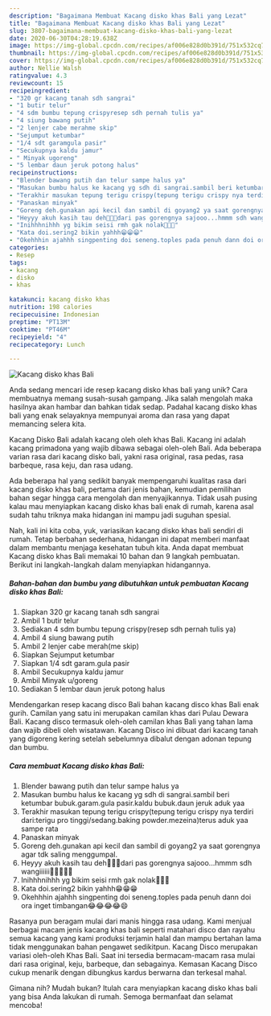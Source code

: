 ```yaml
---
description: "Bagaimana Membuat Kacang disko khas Bali yang Lezat"
title: "Bagaimana Membuat Kacang disko khas Bali yang Lezat"
slug: 3807-bagaimana-membuat-kacang-disko-khas-bali-yang-lezat
date: 2020-06-30T04:28:19.638Z
image: https://img-global.cpcdn.com/recipes/af006e828d0b391d/751x532cq70/kacang-disko-khas-bali-foto-resep-utama.jpg
thumbnail: https://img-global.cpcdn.com/recipes/af006e828d0b391d/751x532cq70/kacang-disko-khas-bali-foto-resep-utama.jpg
cover: https://img-global.cpcdn.com/recipes/af006e828d0b391d/751x532cq70/kacang-disko-khas-bali-foto-resep-utama.jpg
author: Nellie Walsh
ratingvalue: 4.3
reviewcount: 15
recipeingredient:
- "320 gr kacang tanah sdh sangrai"
- "1 butir telur"
- "4 sdm bumbu tepung crispyresep sdh pernah tulis ya"
- "4 siung bawang putih"
- "2 lenjer cabe merahme skip"
- "Sejumput ketumbar"
- "1/4 sdt garamgula pasir"
- "Secukupnya kaldu jamur"
- " Minyak ugoreng"
- "5 lembar daun jeruk potong halus"
recipeinstructions:
- "Blender bawang putih dan telur sampe halus ya"
- "Masukan bumbu halus ke kacang yg sdh di sangrai.sambil beri ketumbar bubuk.garam.gula pasir.kaldu bubuk.daun jeruk aduk yaa"
- "Terakhir masukan tepung terigu crispy(tepung terigu crispy nya terdiri dari:terigu pro tinggi/sedang.baking powder.mezeina)terus aduk yaa sampe rata"
- "Panaskan minyak"
- "Goreng deh.gunakan api kecil dan sambil di goyang2 ya saat gorengnya agar tdk saling menggumpal."
- "Heyyy akuh kasih tau deh🤭🤭🤭dari pas gorengnya sajooo...hmmm sdh wangiiiiii🤤🤤🤤🤤🤤"
- "Inihhhnihhh yg bikim seisi rmh gak nolak🤤🤤🤤"
- "Kata doi.sering2 bikin yahhh😁😁😁"
- "Okehhhin ajahhh singpenting doi seneng.toples pada penuh dann doi ora inget timbangan😂😂😂😂😄"
categories:
- Resep
tags:
- kacang
- disko
- khas

katakunci: kacang disko khas 
nutrition: 198 calories
recipecuisine: Indonesian
preptime: "PT13M"
cooktime: "PT46M"
recipeyield: "4"
recipecategory: Lunch

---
```



![Kacang disko khas Bali](https://img-global.cpcdn.com/recipes/af006e828d0b391d/751x532cq70/kacang-disko-khas-bali-foto-resep-utama.jpg)

Anda sedang mencari ide resep kacang disko khas bali yang unik? Cara membuatnya memang susah-susah gampang. Jika salah mengolah maka hasilnya akan hambar dan bahkan tidak sedap. Padahal kacang disko khas bali yang enak selayaknya mempunyai aroma dan rasa yang dapat memancing selera kita.

Kacang Disko Bali adalah kacang oleh oleh khas Bali. Kacang ini adalah kacang primadona yang wajib dibawa sebagai oleh-oleh Bali. Ada beberapa varian rasa dari kacang disko bali, yakni rasa original, rasa pedas, rasa barbeque, rasa keju, dan rasa udang.

Ada beberapa hal yang sedikit banyak mempengaruhi kualitas rasa dari kacang disko khas bali, pertama dari jenis bahan, kemudian pemilihan bahan segar hingga cara mengolah dan menyajikannya. Tidak usah pusing kalau mau menyiapkan kacang disko khas bali enak di rumah, karena asal sudah tahu triknya maka hidangan ini mampu jadi suguhan spesial.


Nah, kali ini kita coba, yuk, variasikan kacang disko khas bali sendiri di rumah. Tetap berbahan sederhana, hidangan ini dapat memberi manfaat dalam membantu menjaga kesehatan tubuh kita. Anda dapat membuat Kacang disko khas Bali memakai 10 bahan dan 9 langkah pembuatan. Berikut ini langkah-langkah dalam menyiapkan hidangannya.

<!--inarticleads1-->

##### Bahan-bahan dan bumbu yang dibutuhkan untuk pembuatan Kacang disko khas Bali:

1. Siapkan 320 gr kacang tanah sdh sangrai
1. Ambil 1 butir telur
1. Sediakan 4 sdm bumbu tepung crispy(resep sdh pernah tulis ya)
1. Ambil 4 siung bawang putih
1. Ambil 2 lenjer cabe merah(me skip)
1. Siapkan Sejumput ketumbar
1. Siapkan 1/4 sdt garam.gula pasir
1. Ambil Secukupnya kaldu jamur
1. Ambil  Minyak u/goreng
1. Sediakan 5 lembar daun jeruk potong halus


Mendengarkan resep kacang disco Bali bahan kacang disco khas Bali enak gurih. Camilan yang satu ini merupakan camilan khas dari Pulau Dewara Bali. Kacang disco termasuk oleh-oleh camilan khas Bali yang tahan lama dan wajib dibeli oleh wisatawan. Kacang Disco ini dibuat dari kacang tanah yang digoreng kering setelah sebelumnya dibalut dengan adonan tepung dan bumbu. 

<!--inarticleads2-->

##### Cara membuat Kacang disko khas Bali:

1. Blender bawang putih dan telur sampe halus ya
1. Masukan bumbu halus ke kacang yg sdh di sangrai.sambil beri ketumbar bubuk.garam.gula pasir.kaldu bubuk.daun jeruk aduk yaa
1. Terakhir masukan tepung terigu crispy(tepung terigu crispy nya terdiri dari:terigu pro tinggi/sedang.baking powder.mezeina)terus aduk yaa sampe rata
1. Panaskan minyak
1. Goreng deh.gunakan api kecil dan sambil di goyang2 ya saat gorengnya agar tdk saling menggumpal.
1. Heyyy akuh kasih tau deh🤭🤭🤭dari pas gorengnya sajooo...hmmm sdh wangiiiiii🤤🤤🤤🤤🤤
1. Inihhhnihhh yg bikim seisi rmh gak nolak🤤🤤🤤
1. Kata doi.sering2 bikin yahhh😁😁😁
1. Okehhhin ajahhh singpenting doi seneng.toples pada penuh dann doi ora inget timbangan😂😂😂😂😄


Rasanya pun beragam mulai dari manis hingga rasa udang. Kami menjual berbagai macam jenis kacang khas bali seperti matahari disco dan rayahu semua kacang yang kami produksi terjamin halal dan mampu bertahan lama tidak menggunakan bahan pengawet sedikitpun. Kacang Disco merupakan variasi oleh-oleh Khas Bali. Saat ini tersedia bermacam-macam rasa mulai dari rasa original, keju, barbeque, dan sebagainya. Kemasan Kacang Disco cukup menarik dengan dibungkus kardus berwarna dan terkesal mahal. 

Gimana nih? Mudah bukan? Itulah cara menyiapkan kacang disko khas bali yang bisa Anda lakukan di rumah. Semoga bermanfaat dan selamat mencoba!
